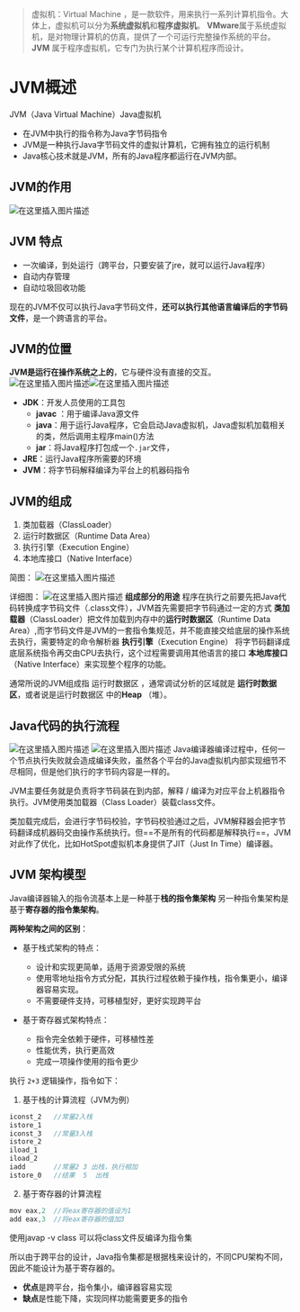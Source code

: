 
>虚拟机：Virtual Machine ，是一款软件，用来执行一系列计算机指令。大体上，虚拟机可以分为**系统虚拟机**和**程序虚拟机**。
>**VMware**属于系统虚拟机，是对物理计算机的仿真，提供了一个可运行完整操作系统的平台。
>**JVM** 属于程序虚拟机，它专门为执行某个计算机程序而设计。
# JVM概述
JVM（Java Virtual Machine）Java虚拟机
- 在JVM中执行的指令称为Java字节码指令
- JVM是一种执行Java字节码文件的虚拟计算机，它拥有独立的运行机制
- Java核心技术就是JVM，所有的Java程序都运行在JVM内部。

## JVM的作用
![在这里插入图片描述](https://img-blog.csdnimg.cn/65ea704aaeeb4b6a9d9671395dddaf6f.png?x-oss-process=image/watermark,type_d3F5LXplbmhlaQ,shadow_50,text_Q1NETiBAbGFubGVpaGho,size_20,color_FFFFFF,t_70,g_se,x_16#pic_center)
## JVM 特点
- 一次编译，到处运行（跨平台，只要安装了jre，就可以运行Java程序）
- 自动内存管理
- 自动垃圾回收功能

现在的JVM不仅可以执行Java字节码文件，**还可以执行其他语言编译后的字节码文件**，是一个跨语言的平台。
## JVM的位置
**JVM是运行在操作系统之上的**，它与硬件没有直接的交互。
![在这里插入图片描述](https://img-blog.csdnimg.cn/84887e15e63743c4a2db48407032d07e.png?x-oss-process=image/watermark,type_d3F5LXplbmhlaQ,shadow_50,text_Q1NETiBAbGFubGVpaGho,size_20,color_FFFFFF,t_70,g_se,x_16)![在这里插入图片描述](https://img-blog.csdnimg.cn/3cde699c7d3f4ad69b6fbf5081673f10.png?x-oss-process=image/watermark,type_d3F5LXplbmhlaQ,shadow_50,text_Q1NETiBAbGFubGVpaGho,size_20,color_FFFFFF,t_70,g_se,x_16)



- **JDK**：开发人员使用的工具包
	- **javac** ：用于编译Java源文件
	- **java**：用于运行Java程序，它会启动Java虚拟机，Java虚拟机加载相关的类，然后调用主程序main()方法
	- **jar**：将Java程序打包成一个`.jar`文件，
- **JRE**：运行Java程序所需要的环境
- **JVM**：将字节码解释编译为平台上的机器码指令

 ## JVM的组成
 1. 类加载器（ClassLoader）
 2. 运行时数据区（Runtime Data Area）
 3. 执行引擎（Execution Engine）
 4. 本地库接口（Native Interface）

 简图：
![在这里插入图片描述](https://img-blog.csdnimg.cn/f6c48b17baa443b99c44fadb8d6a4710.png?x-oss-process=image/watermark,type_d3F5LXplbmhlaQ,shadow_50,text_Q1NETiBAbGFubGVpaGho,size_20,color_FFFFFF,t_70,g_se,x_16)

详细图：
![在这里插入图片描述](https://img-blog.csdnimg.cn/1f51dabec80145bf985b3d96108ddf32.png?x-oss-process=image/watermark,type_d3F5LXplbmhlaQ,shadow_50,text_Q1NETiBAbGFubGVpaGho,size_20,color_FFFFFF,t_70,g_se,x_16)
**组成部分的用途**
程序在执行之前要先把Java代码转换成字节码文件（.class文件），JVM首先需要把字节码通过一定的方式 **类加载器**（ClassLoader）把文件加载到内存中的**运行时数据区**（Runtime Data Area）,而字节码文件是JVM的一套指令集规范，并不能直接交给底层的操作系统去执行，需要特定的命令解析器 **执行引擎**（Execution Engine） 将字节码翻译成底层系统指令再交由CPU去执行，这个过程需要调用其他语言的接口 **本地库接口**（Native Interface）来实现整个程序的功能。

通常所说的JVM组成指 运行时数据区 ，通常调试分析的区域就是 **运行时数据区**，或者说是运行时数据区 中的**Heap** （堆）。

## Java代码的执行流程

![在这里插入图片描述](https://img-blog.csdnimg.cn/bd9733809cd245af937fe46a7252ef13.png?x-oss-process=image/watermark,type_d3F5LXplbmhlaQ,shadow_50,text_Q1NETiBAbGFubGVpaGho,size_20,color_FFFFFF,t_70,g_se,x_16)
![在这里插入图片描述](https://img-blog.csdnimg.cn/4cb225cb240249278922a9989c3cd586.png?x-oss-process=image/watermark,type_d3F5LXplbmhlaQ,shadow_50,text_Q1NETiBAbGFubGVpaGho,size_20,color_FFFFFF,t_70,g_se,x_16)
Java编译器编译过程中，任何一个节点执行失败就会造成编译失败，虽然各个平台的Java虚拟机内部实现细节不尽相同，但是他们执行的字节码内容是一样的。

JVM主要任务就是负责将字节码装在到内部，解释 / 编译为对应平台上机器指令执行。JVM使用类加载器（Class Loader）装载class文件。

类加载完成后，会进行字节码校验，字节码校验通过之后，JVM解释器会把字节码翻译成机器码交由操作系统执行。但==不是所有的代码都是解释执行==，JVM对此作了优化，比如HotSpot虚拟机本身提供了JIT（Just In Time）编译器。

## JVM 架构模型
Java编译器输入的指令流基本上是一种基于**栈的指令集架构**
另一种指令集架构是基于**寄存器的指令集架构**。

**两种架构之间的区别**：	
- 基于栈式架构的特点：
	- 设计和实现更简单，适用于资源受限的系统
	- 使用零地址指令方式分配，其执行过程依赖于操作栈，指令集更小，编译器容易实现。
	- 不需要硬件支持，可移植型好，更好实现跨平台

- 基于寄存器式架构特点：
  - 指令完全依赖于硬件，可移植性差
  - 性能优秀，执行更高效
  - 完成一项操作使用的指令更少


执行 `2+3` 逻辑操作，指令如下：
1. 基于栈的计算流程（JVM为例）
	
```java
iconst_2   //常量2入栈
istore_1   
iconst_3   //常量3入栈
istore_2
iload_1    
iload_2
iadd       //常量2 3 出栈，执行相加
istore_0   //结果  5  出栈
```
2. 基于寄存器的计算流程
```java
mov eax,2  //将eax寄存器的值设为1
add eax,3  //将eax寄存器的值加3
```

使用javap -v class 可以将class文件反编译为指令集

所以由于跨平台的设计，Java指令集都是根据栈来设计的，不同CPU架构不同，因此不能设计为基于寄存器的。

- **优点**是跨平台，指令集小，编译器容易实现
- **缺点**是性能下降，实现同样功能需要更多的指令
